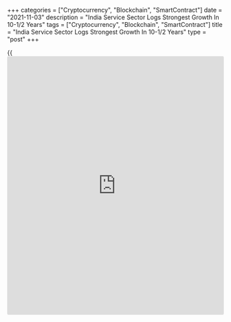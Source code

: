 +++
categories = ["Cryptocurrency", "Blockchain", "SmartContract"]
date = "2021-11-03"
description = "India Service Sector Logs Strongest Growth In 10-1/2 Years"
tags = ["Cryptocurrency", "Blockchain", "SmartContract"]
title = "India Service Sector Logs Strongest Growth In 10-1/2 Years"
type = "post"
+++

{{<iframe id="large-banner" src="https://www.bounty.group/#slide=20.0" width="100%" height="600" scrolling="no" style="border: 0px solid rgb(216, 221, 230); border-radius: 3px;">}}

India's service sector grew at the strongest rate in ten-and-a-half
years in October amid robust output and new [business][1], survey data
from IHS Markit showed on Wednesday.

The services Purchasing Managers' Index rose more-than-expected to 58.4
in October from 55.2 in September.

Economists had forecast the index to rise to 55.7. A reading above 50.0
indicates expansion in the sector.

New work intakes increased at an accelerated rate in October, the
strongest since July 2011.

Output price inflation was the strongest since July 2017 and input cost
rose for the sixteenth straight month in October.

The pace of job creation quickened to the strongest since February last
year and backlogs of works decreased for the third month in a row in
October.

Business confidence for the coming 12 months increased in October.

The overall private sector [economy][2] expanded at a sharper rate as
growth quickened among both manufacturers and service providers. The
composite output index rose to 58.7 in October from 55.3 in the previous
month.

"Companies' expenses rose notably from September, which survey
participants mainly linked to higher fuel, material, retail, staff and
transportation costs," Pollyanna De Lima, Economics Associate Director
at IHS Markit, said.

For comments and feedback [contact](https://www.playgroundfx.com/contact/): editorial@rtt[news](https://www.letsplayfx.com/blog/forex-news-website/).com

[Economic News][2]

 **What parts of the world are seeing the best (and worst) economic
performances lately? Click[here][3] to check out our [Econ Scorecard][3]
and find out! See up-to-the-moment [ranking](https://www.playgroundfx.com/blog/crypto-exchange-ranking/)s for the best and worst
performers in [GDP][4], [unemployment rate][5], [inflation][6] and much
more.**

   1. www.rtt[news](https://www.letsplayfx.com/blog/forex-news-website/).com/Content/Business.aspx
   2. www.rtt[news](https://www.letsplayfx.com/blog/forex-news-website/).com/Content/EconomicNews.aspx
   3. www.rtt[news](https://www.letsplayfx.com/blog/forex-news-website/).com/economic-scorecard/world-rank/industrial-production/highest-performance.aspx
   4. www.rtt[news](https://www.letsplayfx.com/blog/forex-news-website/).com/economic-scorecard/world-rank/GDP/highest-performance.aspx
   5. www.rtt[news](https://www.letsplayfx.com/blog/forex-news-website/).com/economic-scorecard/world-rank/unemployment-rate/lowest-performance.aspx
   6. www.rtt[news](https://www.letsplayfx.com/blog/forex-news-website/).com/economic-scorecard/world-rank/CPI/highest-performance.aspx
